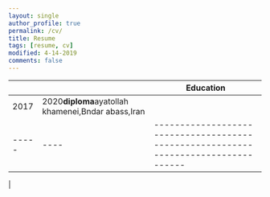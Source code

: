 ```yaml
---
layout: single
author_profile: true
permalink: /cv/
title: Resume
tags: [resume, cv]
modified: 4-14-2019
comments: false
---
```




|     |    |**Education**                                                               |
|-----|----|----------------------------------------------------------------------------------|
|2017 |2020**diploma**ayatollah khamenei,Bndar abass,Iran
|-----|----|----------------------------------------------------------------------------------|
| 
